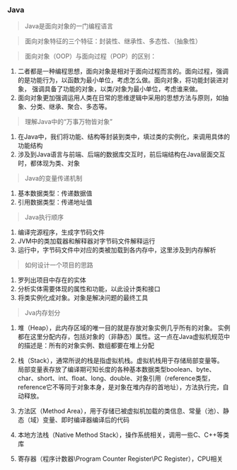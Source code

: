 ### Java
> Java是面向对象的一门编程语言

> 面向对象特征的三个特征：封装性、继承性、多态性、（抽象性）

> 面向对象（OOP）与面向过程（POP）的区别：
1. 二者都是一种编程思想，面向对象是相对于面向过程而言的。面向过程，强调的是功能行为，以函数为最小单位，考虑怎么做。面向对象，将功能封装进对象，
强调具备了功能的对象，以类/对象为最小单位，考虑谁来做。
2. 面向对象更加强调运用人类在日常的思维逻辑中采用的思想方法与原则，如抽象、分类、继承、聚合、多态等。

> 理解Java中的“万事万物皆对象”
1. 在Java中，我们将功能、结构等封装到类中，填过类的实例化，来调用具体的功能结构
2. 涉及到Java语言与前端、后端的数据库交互时，前后端结构在Java层面交互时，都体现为类、对象

> Java的变量传递机制
1. 基本数据类型：传递数据值
2. 引用数据类型：传递地址值

> Java执行顺序
1. 编译完源程序，生成字节码文件
2. JVM中的类加载器和解释器对字节码文件解释运行
3. 运行中，字节码文件中对应的类被加载到各内存中，这里涉及到内存解析

> 如何设计一个项目的思路
1. 罗列出项目中存在的实体
2. 分析实体需要体现的属性和功能，以此设计类和接口
3. 将类实例化成对象。对象是解决问题的最终工具

> Jva内存划分
1. 堆（Heap），此内存区域的唯一目的就是存放对象实例几乎所有的对象。
实例都在这里分配内存，包括对象的（非静态）属性。这一点在Java虚拟机规范中的描述是：所有的对象实例、数组都要在堆上分配

2. 栈（Stack），通常所说的栈是指虚拟机栈。虚拟机栈用于存储局部变量等。
局部变量表存放了编译期可知长度的各种基本数据类型boolean、byte、char、short、int、float、long、double、对象引用（reference类型，
reference它不等同于对象本身，是对象在堆内存的首地址），方法执行完，自动释放。

3. 方法区（Method Area），用于存储已被虚拟机加载的类信息、常量（池）、静态（域）变量、即时编译器编译后的代码

4. 本地方法栈（Native Method Stack），操作系统相关，调用一些C、C++等类库

5. 寄存器（程序计数器\Program Counter Register\PC Register），CPU相关 

